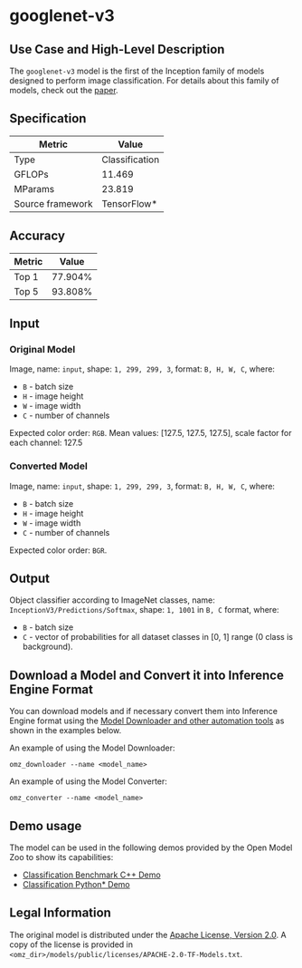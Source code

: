 # googlenet-v3

## Use Case and High-Level Description

The `googlenet-v3` model is the first of the Inception family of models designed to perform image classification. For details about this family of models, check out the [paper](https://arxiv.org/abs/1602.07261).

## Specification

| Metric            | Value         |
|-------------------|---------------|
| Type              | Classification|
| GFLOPs            | 11.469        |
| MParams           | 23.819        |
| Source framework  | TensorFlow\*  |

## Accuracy

| Metric | Value   |
| ------ | ------- |
| Top 1  | 77.904% |
| Top 5  | 93.808% |

## Input

### Original Model

Image, name: `input`, shape: `1, 299, 299, 3`, format: `B, H, W, C`, where:

- `B` - batch size
- `H` - image height
- `W` - image width
- `C` - number of channels

Expected color order: `RGB`.
Mean values: [127.5, 127.5, 127.5], scale factor for each channel: 127.5

### Converted Model

Image, name: `input`,  shape: `1, 299, 299, 3`, format: `B, H, W, C`, where:

- `B` - batch size
- `H` - image height
- `W` - image width
- `C` - number of channels

Expected color order: `BGR`.

## Output

Object classifier according to ImageNet classes, name: `InceptionV3/Predictions/Softmax`, shape: `1, 1001` in `B, C` format, where:

- `B` - batch size
- `C` - vector of probabilities for all dataset classes in [0, 1] range (0 class is background).

## Download a Model and Convert it into Inference Engine Format

You can download models and if necessary convert them into Inference Engine format using the [Model Downloader and other automation tools](../../../tools/model_tools/README.md) as shown in the examples below.

An example of using the Model Downloader:
```
omz_downloader --name <model_name>
```

An example of using the Model Converter:
```
omz_converter --name <model_name>
```

## Demo usage

The model can be used in the following demos provided by the Open Model Zoo to show its capabilities:

* [Classification Benchmark C++ Demo](../../../demos/classification_benchmark_demo/cpp/README.md)
* [Classification Python\* Demo](../../../demos/classification_demo/python/README.md)

## Legal Information

The original model is distributed under the
[Apache License, Version 2.0](https://raw.githubusercontent.com/tensorflow/models/master/LICENSE).
A copy of the license is provided in `<omz_dir>/models/public/licenses/APACHE-2.0-TF-Models.txt`.
